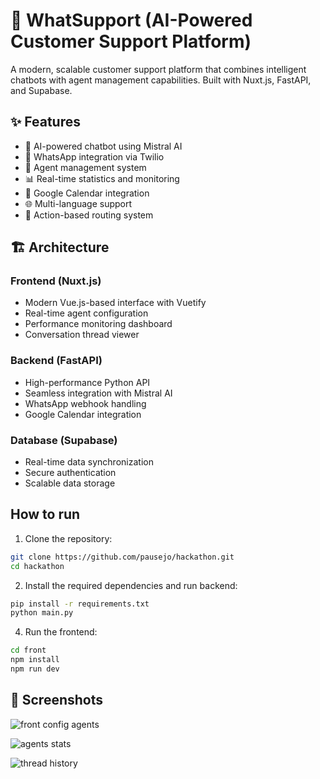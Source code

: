 # 🤖 WhatSupport (AI-Powered Customer Support Platform)

A modern, scalable customer support platform that combines intelligent chatbots with agent management capabilities. Built with Nuxt.js, FastAPI, and Supabase.

## ✨ Features

- 🤖 AI-powered chatbot using Mistral AI
- 📱 WhatsApp integration via Twilio
- 👥 Agent management system
- 📊 Real-time statistics and monitoring
- 📅 Google Calendar integration
- 🌐 Multi-language support
- 🎯 Action-based routing system

## 🏗️ Architecture

### Frontend (Nuxt.js)

- Modern Vue.js-based interface with Vuetify
- Real-time agent configuration
- Performance monitoring dashboard
- Conversation thread viewer

### Backend (FastAPI)

- High-performance Python API
- Seamless integration with Mistral AI
- WhatsApp webhook handling
- Google Calendar integration

### Database (Supabase)

- Real-time data synchronization
- Secure authentication
- Scalable data storage

## How to run

1. Clone the repository:

```bash
git clone https://github.com/pausejo/hackathon.git
cd hackathon
```

2. Install the required dependencies and run backend:

```bash
pip install -r requirements.txt
python main.py
```

4. Run the frontend:

```bash
cd front
npm install
npm run dev
```

## 📸 Screenshots

![front config agents](front/screenshots/config.png)

![agents stats](front/screenshots/stats.png)

![thread history](front/screenshots/threads.png)
